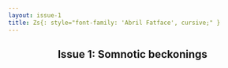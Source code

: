 ```yaml
---
layout: issue-1
title: Zs{: style="font-family: 'Abril Fatface', cursive;" }
---
```


<center><h2>
    Issue 1: Somnotic beckonings
</h2></center>